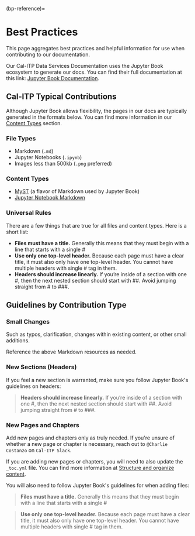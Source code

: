 (bp-reference)=
# Best Practices
This page aggregates best practices and helpful information for use when contributing to our documentation.

Our Cal-ITP Data Services Documentation uses the Jupyter Book ecosystem to generate our docs. You can find their full documentation at this link: [Jupyter Book Documentation](https://jupyterbook.org/intro.html).

## Cal-ITP Typical Contributions
Although Jupyter Book allows flexibility, the pages in our docs are typically generated in the formats below. You can find more information in our [Content Types](content-types) section.

### File Types
* Markdown (`.md`)
* Jupyter Notebooks (`.ipynb`)
* Images less than 500kb (`.png` preferred)

### Content Types
* [MyST](https://jupyterbook.org/reference/cheatsheet.html) (a flavor of Markdown used by Jupyter Book)
* [Jupyter Notebook Markdown](https://jupyterbook.org/file-types/notebooks.html)

### Universal Rules
There are a few things that are true for all files and content types. Here is a short list:
* **Files must have a title.** Generally this means that they must begin with a line that starts with a single #
* **Use only one top-level header.** Because each page must have a clear title, it must also only have one top-level header. You cannot have multiple headers with single # tag in them.
* **Headers should increase linearly.** If you’re inside of a section with one #, then the next nested section should start with ##. Avoid jumping straight from # to ###.


## Guidelines by Contribution Type
### Small Changes
Such as typos, clarification, changes within existing content, or other small additions.

Reference the above Markdown resources as needed.

### New Sections (Headers)
If you feel a new section is warranted, make sure you follow Jupyter Book's guidelines on headers:

> **Headers should increase linearly.** If you’re inside of a section with one #, then the next nested section should start with ##. Avoid jumping straight from # to ###.

### New Pages and Chapters
Add new pages and chapters only as truly needed. If you're unsure of whether a new page or chapter is necessary, reach out to `@Charlie Costanzo` on `Cal-ITP Slack`.

If you are adding new pages or chapters, you will need to also update the `_toc.yml` file. You can find more information at [Structure and organize content](https://jupyterbook.org/basics/organize.html).

You will also need to follow Jupyter Book's guidelines for when adding files:
>**Files must have a title.** Generally this means that they must begin with a line that starts with a single #

>**Use only one top-level header.** Because each page must have a clear title, it must also only have one top-level header. You cannot have multiple headers with single # tag in them.
